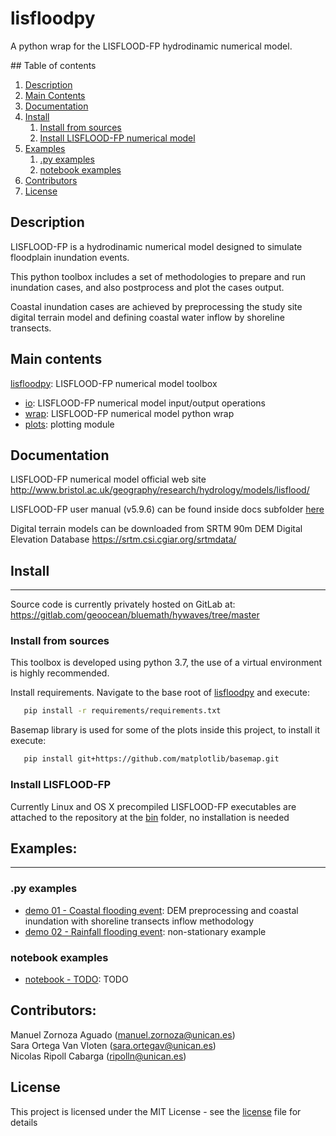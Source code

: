 # lisfloodpy

A python wrap for the LISFLOOD-FP hydrodinamic numerical model.

## Table of contents
1. [Description](#desc)
2. [Main Contents](#mc)
3. [Documentation](#doc)
4. [Install](#ins)
    1. [Install from sources](#ins_src)
    2. [Install LISFLOOD-FP numerical model](#ins_lf)
5. [Examples](#exp)
    1. [.py examples](#exp_1)
    2. [notebook examples](#exp_2)
6. [Contributors](#ctr)
7. [License](#lic)



<a name="desc"></a>
## Description

LISFLOOD-FP is a hydrodinamic numerical model designed to simulate floodplain inundation events. 

This python toolbox includes a set of methodologies to prepare and run inundation cases, and also postprocess and plot the cases output. 

Coastal inundation cases are achieved by preprocessing the study site digital terrain model and defining coastal water inflow by shoreline transects.


<a name="mc"></a>
## Main contents

[lisfloodpy](./lisfloodpy/): LISFLOOD-FP numerical model toolbox 
- [io](./lisfloodpy/io.py): LISFLOOD-FP numerical model input/output operations
- [wrap](./lisfloodpy/wrap.py): LISFLOOD-FP numerical model python wrap 
- [plots](./lisfloodpy/plots.py): plotting module 


<a name="doc"></a>
## Documentation

LISFLOOD-FP numerical model official web site <http://www.bristol.ac.uk/geography/research/hydrology/models/lisflood/>

LISFLOOD-FP user manual (v5.9.6) can be found inside docs subfolder [here](./docs/lisflood-manual-v5.9.6.pdf)

Digital terrain models can be downloaded from SRTM 90m DEM Digital Elevation Database <https://srtm.csi.cgiar.org/srtmdata/>


<a name="ins"></a>
## Install
- - -

Source code is currently privately hosted on GitLab at:  <https://gitlab.com/geoocean/bluemath/hywaves/tree/master> 


<a name="ins_src"></a>
### Install from sources

This toolbox is developed using python 3.7, the use of a virtual environment is highly recommended.

Install requirements. Navigate to the base root of [lisfloodpy](./) and execute:

```bash
   pip install -r requirements/requirements.txt
```

Basemap library is used for some of the plots inside this project, to install it execute:

```bash
   pip install git+https://github.com/matplotlib/basemap.git
```


<a name="ins_lf"></a>
### Install LISFLOOD-FP 

Currently Linux and OS X precompiled LISFLOOD-FP executables are attached to the repository at the [bin](./lisfloodpy/resources/bin/) folder, no installation is needed


<a name="exp"></a>
## Examples:
- - -

<a name="exp_1"></a>
### .py examples 

- [demo 01 - Coastal flooding event](./scripts/demo_coastal_flooding.py): DEM preprocessing and coastal inundation with shoreline transects inflow methodology 
- [demo 02 - Rainfall flooding event](./scripts/demo_rainfall_flooding.py): non-stationary example

<a name="exp_2"></a>
### notebook examples 

- [notebook - TODO](./notebooks/): TODO


<a name="ctr"></a>
## Contributors:

Manuel Zornoza Aguado (manuel.zornoza@unican.es)\
Sara Ortega Van Vloten (sara.ortegav@unican.es)\
Nicolas Ripoll Cabarga (ripolln@unican.es)


<a name="lic"></a>
## License

This project is licensed under the MIT License - see the [license](./LICENSE.txt) file for details

